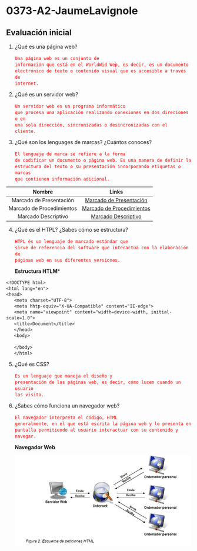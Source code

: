 # 0373-A2-JaumeLavignole
## **Evaluación inicial**

1. ¿Qué es una página web?

   <code style="color : red">Una página web es un conjunto de información que está en el WorldWid Wep, es decir, es un documento electrónico de texto o contenido visual que es accesible a través de internet.</code>

2. ¿Qué es un servidor web?

   <code style="color : red">Un servidor web es un programa informático que procesa una aplicación realizando conexiones en dos direciones o en una sola dirección, sincronizadas o desincronizadas con el cliente.</code>

3. ¿Qué son los lenguages de marcas? ¿Cuántos conoces?
   
   <code style="color : red">El lenguaje de marca se refiere a la forma de codificar un documento o página web. Es una manera de definir la estructura del texto o su presentación incorporando etiquetas o marcas que contienen información adicional.</code>

|         **Nombre**          |                                             **Links**                                                      |
|:---------------------------:|:----------------------------------------------------------------------------------------------------------:| 
| Marcado de Presentación     | [Marcado de Presentación](https://www.bibliopos.es/Biblion-A2-Biblioteconomia/10Lenguajes-de-marcado.pdf)  |
| Marcado de Procedimientos   | [Marcado de Procedimientos](https://es.wikipedia.org/wiki/Lenguaje_de_marcado)                             |
| Marcado Descriptivo         | [Marcado Descriptivo](https://cv.uoc.edu/UOC/a/moduls/90/90_225/web/main/m1/v4_1.html)                     |

4. ¿Qué es el HTPL? ¿Sabes cómo se estructura?

   <code style="color : red">HTPL és un lenguaje de marcado estándar que sirve de referencia del software que interactúa con la elaboración de páginas web en sus diferentes versiones.</code>
   
   **Estructura HTLM***
```
<!DOCTYPE html>
<html lang="en">
<head>
   <meta charset="UTF-8">
   <meta hhtp-equiv="X-UA-Compatible" content="IE-edge">
   <meta name="viewpoint" content="width=device-width, initial-scale=1.0">
   <title>Document</title>
   </head>
   <body>

   </body>
   </html>
```
5. ¿Qué es CSS?

   <code style="color : red">Es un lenguaje que maneja el diseño y presentación de las páginas web, es decir, cómo lucen cuando un usuario las visita.</code>

6. ¿Sabes cómo funciona un navegador web?

    <code style="color : red">El navegador interpreta el código, HTML generalmente, en el que está escrita la página web y lo presenta en pantalla permitiendo al usuario interactuar con su contenido y navegar.</code>

    **Navegador Web**

   ![Esquema](https://github.com/JLavignole/0373-A2-JaumeLavignole/blob/main/Proceso%20Navegador%20Web.png?raw=true "ImágenEsquema")
